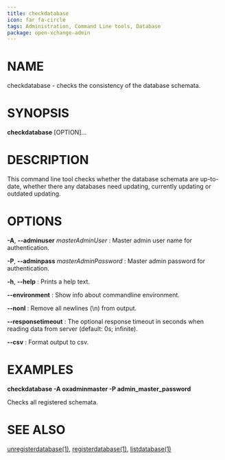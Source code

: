 ```yaml
---
title: checkdatabase
icon: far fa-circle
tags: Administration, Command Line tools, Database
package: open-xchange-admin
---
```


# NAME

checkdatabase - checks the consistency of the database schemata.

# SYNOPSIS

**checkdatabase** [OPTION]...

# DESCRIPTION

This command line tool checks whether the database schemata are up-to-date, whether there any databases need updating, currently updating or outdated updating.

# OPTIONS

**-A**, **--adminuser** *masterAdminUser*
: Master admin user name for authentication.

**-P**, **--adminpass** *masterAdminPassword*
: Master admin password for authentication.

**-h**, **--help**
: Prints a help text.

**--environment**
: Show info about commandline environment.

**--nonl**
: Remove all newlines (\\n) from output.

**--responsetimeout**
: The optional response timeout in seconds when reading data from server (default: 0s; infinite).

**--csv**
: Format output to csv.

# EXAMPLES

**checkdatabase -A oxadminmaster -P admin_master_password**

Checks all registered schemata.

# SEE ALSO

[unregisterdatabase(1)](unregisterdatabase), [registerdatabase(1)](registerdatabase), [listdatabase(1)](listdatabase)

